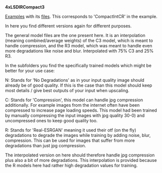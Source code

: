 **4xLSDIRCompact3**

[Examples](https://imgsli.com/MTY4NTc5) with its [files](https://drive.google.com/drive/folders/1CIHGv0t2GdyEUwL0m-29NnLC1l9MKFHb). This corresponds to 'CompactIntCR' in the example.

In here you find different versions again for different purposes.

The general model files are the one present here. It is an interpolation (meaning combined/average weights) of the C3 model, which is meant to handle compression, and the R3 model, which was meant to handle even more degradations like noise and blur. Interpolated with 75% C3 and 25% R3.

In the subfolders you find the specifically trained models which might be better for your use case:

N: Stands for 'No Degradations' as in your input quality image should already be of good quality. If this is the case than this model should keep most details / give best outputs of your input when upscaling.

C: Stands for 'Compression', this model can handle jpg compression additionally. For example images from the internet often have been compressed to increase page loading speeds. This model had been trained by manually compressing the input images with jpg quality 30-0) and uncompressed ones to keep good quality too.

R: Stands for 'Real-ESRGAN' meaning it used their otf (on the fly) degradations to degrade the images while training by adding noise, blur, compression. This can be used for images that suffer from more degradations than just jpg compression.

The interpolated version on here should therefore handle jpg compression plus also a bit of more degradations. This interpolation is provided because the R models here had rather high degradation values for training.